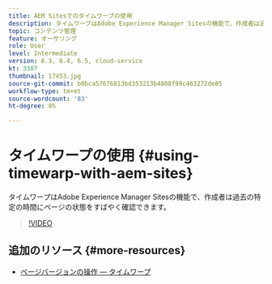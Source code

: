 ```yaml
---
title: AEM Sitesでのタイムワープの使用
description: タイムワープはAdobe Experience Manager Sitesの機能で、作成者は過去の特定の時間にページの状態をすばやく確認できます。
topic: コンテンツ管理
feature: オーサリング
role: User
level: Intermediate
version: 6.3, 6.4, 6.5, cloud-service
kt: 3307
thumbnail: 17453.jpg
source-git-commit: b0bca57676813bd353213b4808f99c463272de85
workflow-type: tm+mt
source-wordcount: '83'
ht-degree: 8%

---
```



# タイムワープの使用 {#using-timewarp-with-aem-sites}

タイムワープはAdobe Experience Manager Sitesの機能で、作成者は過去の特定の時間にページの状態をすばやく確認できます。

>[!VIDEO](https://video.tv.adobe.com/v/17453/?quality=12&learn=on)

## 追加のリソース {#more-resources}

* [ページバージョンの操作 — タイムワープ](https://experienceleague.adobe.com/docs/experience-manager-cloud-service/sites/authoring/features/page-versions.html)
